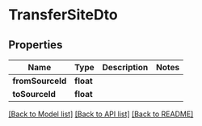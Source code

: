 # TransferSiteDto

## Properties
Name | Type | Description | Notes
------------ | ------------- | ------------- | -------------
**fromSourceId** | **float** |  | 
**toSourceId** | **float** |  | 

[[Back to Model list]](../README.md#documentation-for-models) [[Back to API list]](../README.md#documentation-for-api-endpoints) [[Back to README]](../README.md)


